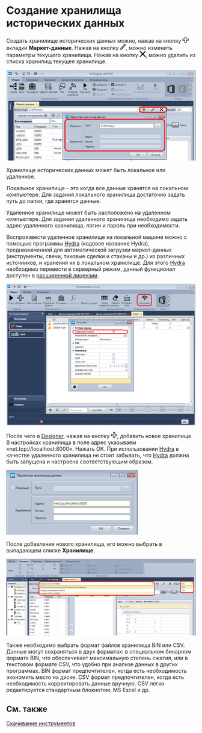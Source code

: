 # Создание хранилища исторических данных

Создать хранилище исторических данных можно, нажав на кнопку ![Designer Creating a repository of historical data 00](../../../images/designer_creating_repository_of_historical_data_00.png) вкладки **Маркет\-данные**. Нажав на кнопку ![Designer Creating a repository of historical data 01](../../../images/designer_creating_repository_of_historical_data_01.png), можно изменить параметры текущего хранилища. Нажав на кнопку ![Designer Creating a repository of historical data 02](../../../images/designer_creating_repository_of_historical_data_02.png), можно удалить из списка хранилищ текущее хранилище.

![Designer Creating a repository of historical data 03](../../../images/designer_creating_repository_of_historical_data_03.png)

Хранилище исторических данных может быть локальное или удаленное.

Локальное хранилище \- это когда все данные хранятся на локальном компьютере. Для задания локального хранилища достаточно задать путь до папки, где хранятся данные.

Удаленное хранилище может быть расположено на удаленном компьютере. Для задания удаленного хранилища необходимо задать адрес удаленного хранилища, логин и пароль при необходимости. 

Воспроизвести удаленное хранилище на локальной машине можно с помощью программы [Hydra](../../hydra.md) (кодовое название Hydra), предназначенной для автоматической загрузки маркет\-данных (инструменты, свечи, тиковые сделки и стаканы и др.) из различных источников, и хранения их в локальном хранилище. Для этого [Hydra](../../hydra.md) необходимо перевести в серверный режим, данный функционал доступен в [расширенной лицензии](https://stocksharp.ru/pricing/).

![Designer Creating a repository of historical data 04](../../../images/designer_creating_repository_of_historical_data_04.png)

После чего в [Designer](../../designer.md), нажав на кнопку ![Designer Creating a repository of historical data 00](../../../images/designer_creating_repository_of_historical_data_00.png), добавить новое хранилище. В настройках хранилища в поле адрес указываем «net.tcp:\/\/localhost:8000». Нажать ОК. При использовании [Hydra](../../hydra.md) в качестве удаленного хранилища не стоит забывать, что [Hydra](../../hydra.md) должна быть запущена и настроена соответствующим образом.

![Designer Creating a repository of historical data 05](../../../images/designer_creating_repository_of_historical_data_05.png)

После добавления нового хранилища, его можно выбрать в выпадающем списке **Хранилище**.

![Designer Creating a repository of historical data 06](../../../images/designer_creating_repository_of_historical_data_06.png)

Также необходимо выбрать формат файлов хранилища BIN или CSV. Данные могут сохраняться в двух форматах: в специальном бинарном формате BIN, что обеспечивает максимальную степень сжатия, или в текстовом формате CSV, что удобно при анализе данных в других программах. BIN формат предпочтителен, когда есть необходимость экономить место на диске. CSV формат предпочтителен, когда есть необходимость корректировать данные вручную. CSV легко редактируется стандартным блокнотом, MS Excel и др.

## См. также

[Скачивание инструментов](download_instruments.md)
